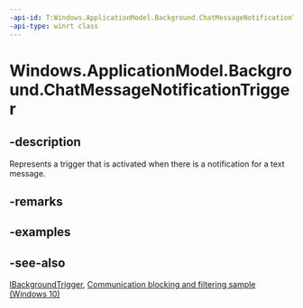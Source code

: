 ```yaml
---
-api-id: T:Windows.ApplicationModel.Background.ChatMessageNotificationTrigger
-api-type: winrt class
---
```


<!-- Class syntax.
public class ChatMessageNotificationTrigger : Windows.ApplicationModel.Background.IBackgroundTrigger, Windows.ApplicationModel.Background.IChatMessageNotificationTrigger
-->

# Windows.ApplicationModel.Background.ChatMessageNotificationTrigger

## -description
Represents a trigger that is activated when there is a notification for a text message.

## -remarks

## -examples

## -see-also
[IBackgroundTrigger](ibackgroundtrigger.md), [Communication blocking and filtering sample (Windows 10)](http://go.microsoft.com/fwlink/p/?LinkId=624164)